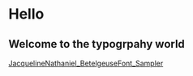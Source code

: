 # Hello
## Welcome to the typogrpahy world
[JacquelineNathaniel_BetelgeuseFont_Sampler](https://jacquelinenathaniel.github.io/jacq-A_to_the_K/BetelgeuseFont_Sampler/index.html)
